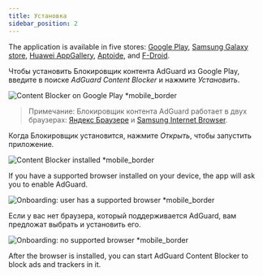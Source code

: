 ```yaml
---
title: Установка
sidebar_position: 2
---
```


The application is available in five stores: [Google Play](https://play.google.com/store/apps/details?id=com.adguard.android.contentblocker), [Samsung Galaxy store](https://galaxystore.samsung.com/detail/com.adguard.android.contentblocker), [Huawei AppGallery](https://appgallery.huawei.com/#/app/C100440597), [Aptoide](https://adguard-content-blocker.en.aptoide.com/), and [F-Droid](https://f-droid.org/en/packages/com.adguard.android.contentblocker/).

Чтобы установить Блокировщик контента AdGuard из Google Play, введите в поиске _AdGuard Content Blocker_ и нажмите _Установить_.

![Content Blocker on Google Play *mobile_border](https://cdn.adtidy.org/content/Kb/ad_blocker/content_blocker/content_blocker_play_market.jpg)

> Примечание: Блокировщик контента AdGuard работает в двух браузерах: [Яндекс Браузере](https://browser.yandex.com/) и [Samsung Internet Browser](https://play.google.com/store/apps/details?id=com.sec.android.app.sbrowser).

Когда Блокировщик установится, нажмите _Открыть_, чтобы запустить приложение.

![Content Blocker installed *mobile_border](https://cdn.adtidy.org/content/Kb/ad_blocker/content_blocker/content_blocker_play_market_installed.jpg)

If you have a supported browser installed on your device, the app will ask you to enable AdGuard.

![Onboarding: user has a supported browser *mobile_border](https://cdn.adtidy.org/content/Kb/ad_blocker/content_blocker/content_blocker_onboarding2.jpg)

Если у вас нет браузера, который поддерживается AdGuard, вам предложат выбрать и установить его.

![Onboarding: no supported browser *mobile_border](https://cdn.adtidy.org/content/Kb/ad_blocker/content_blocker/content_blocker_onboarding3.jpg)

After the browser is installed, you can start AdGuard Content Blocker to block ads and trackers in it.